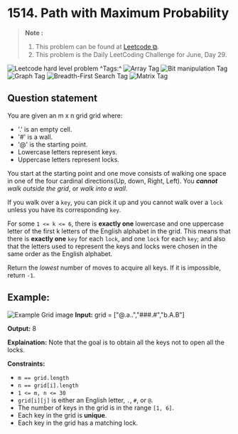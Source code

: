 # 1514. Path with Maximum Probability

>**Note :**
>1. This problem can be found at [Leetcode ⧉](https://leetcode.com/problems/path-with-maximum-probability/description/).
>2. This problem is the Daily LeetCoding Challenge for June, Day 29.
<!-- Badges -->
![Leetcode hard level problem](https://img.shields.io/badge/Hard-ff375f?logo=leetcode&labelColor=fff)
^Tags:^
![Array Tag](https://img.shields.io/badge/Array-cfcfcf) ![Bit manipulation Tag](https://img.shields.io/badge/Bit_manipulation-cfcfcf) ![Graph Tag](https://img.shields.io/badge/Graphs-cfcfcf) ![Breadth-First Search Tag](https://img.shields.io/badge/Breadth_%2D%2D_First_Search-cfcfcf) ![Matrix Tag](https://img.shields.io/badge/Matrix-cfcfcf)

## Question statement

You are given an m x n grid grid where:
- '.' is an empty cell.
- '#' is a wall.
- '@' is the starting point.
- Lowercase letters represent keys.
- Uppercase letters represent locks.

You start at the starting point and one move consists of walking one space in one of the four cardinal directions(Up, down, Right, Left). You ***cannot*** *walk outside the grid*, or *walk into a wall*.

If you walk over a `key`, you can pick it up and you cannot walk over a `lock` unless you have its corresponding `key`.

For some `1 <= k <= 6`, there is **exactly one** lowercase and one uppercase letter of the first k letters of the English alphabet in the grid. This means that there is **exactly one** `key` for each `lock`, and one `lock` for each `key`; and also that the letters used to represent the keys and locks were chosen in the same order as the English alphabet.

Return the *lowest* number of moves to acquire all keys. If it is impossible, return `-1`.

## Example:
![Example Grid image](https://assets.leetcode.com/uploads/2021/07/23/lc-keys2.jpg)
**Input:**
    grid = ["@.a..","###.#","b.A.B"]

**Output:**
    8

**Explaination:**
    Note that the goal is to obtain all the keys not to open all the locks.

**Constraints:**
* `m == grid.length`
* `n == grid[i].length`
* `1 <= m, n <= 30`
* `grid[i][j]` is either an English letter, `.`, `#`, or `@`.
* The number of keys in the grid is in the range `[1, 6]`.
* Each key in the grid is **unique**.
* Each key in the grid has a matching lock.